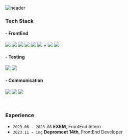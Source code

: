 ![header](https://capsule-render.vercel.app/api?type=Waving&color=DDA0DD&height=100&fontAlign=20&text=Chaemin%20Lee&fontSize=40&fontColor=BA55D3)

<!--![Anurag's GitHub stats](https://github-readme-stats-chaemin-l.vercel.app/api?username=Chaemin-L&&show_icons=true&theme=buefy) -->


### Tech Stack
#### - FrontEnd
<div>
<a href="https://legacy.reactjs.org" target="_blank"><img src="https://img.shields.io/badge/React-282c34?style=flat&logo=React&logoColor=61DAFB"/></a>
  <a href="https://v2.vuejs.org/v2/guide/" target="_blank"><img src="https://img.shields.io/badge/Vue.js-35495E?style=flat&logo=vuedotjs&logoColor=4FC08D"/></a>
<a href="https://www.typescriptlang.org/" target="_blank"><img src="https://img.shields.io/badge/TypeSCript-3178C6?style=flat&logo=TypeScript&logoColor=ffffff"/></a>
<a href="https://developer.mozilla.org/ko/docs/Web/JavaScript" target="_blank"><img src="https://img.shields.io/badge/JavaScript-F7DF1E?style=flat&logo=JavaScript&logoColor=ffffff"/></a>
  <a href="https://developer.mozilla.org/ko/docs/Learn/HTML/Introduction_to_HTML/Getting_started" target="_blank"><img src="https://img.shields.io/badge/HTML5-E34F26?style=flat&logo=HTML5&logoColor=ffffff"/></a>
  <a href="https://developer.mozilla.org/ko/docs/Learn/Getting_started_with_the_web/CSS_basics" target="_blank"><img src="https://img.shields.io/badge/CSS3-1572B6?style=flat&logo=CSS3&logoColor=ffffff"/></a>
+ <a href="https://styled-components.com/" target="_blank"><img src="https://img.shields.io/badge/Styled_Components-DB7093?style=flat&logo=Styled-Components&logoColor=ffffff"/></a> 
  <a href="https://tailwindcss.com/" target="_blank"><img src="https://img.shields.io/badge/TailwindCSS-06B6D4?style=flat&logo=TailwindCSS&logoColor=ffffff"/></a>
</div>


#### - Testing
<div>
  <a href="https://storybook.js.org/" target="_blank"><img src="https://img.shields.io/badge/Storybook-FF4785?style=flat&logo=Storybook&logoColor=ffffff"/></a>
  <a href="https://playwright.dev/" target="_blank"><img src="https://img.shields.io/static/v1?style=flat&message=Playwright&color=2EAD33&logo=Playwright&logoColor=FFFFFF&label="/></a>
</div>
  
#### - Communication
<a href="https://slack.com/intl/ko-kr/" target="_blank"><img src="https://img.shields.io/badge/Slack-4A154B?style=flat&logo=Slack&logoColor=ffffff"/></a>
<a href="https://discord.com/" target="_blank"><img src="https://img.shields.io/badge/Discord-5865F2?style=flat&logo=Discord&logoColor=ffffff"/></a>
<a href="https://www.figma.com/" target="_blank"><img src="https://img.shields.io/badge/Figma-F24E1E?style=flat&logo=Figma&logoColor=ffffff"/></a>

<br />

### Experience
- `2023.06 - 2023.08` **EXEM**, FrontEnd Intern
- `2023.11 - ing` **Depromeet 14th**, FrontEnd Developer
  

<!--
**Chaemin-L/Chaemin-L** is a ✨ _special_ ✨ repository because its `README.md` (this file) appears on your GitHub profile.

Here are some ideas to get you started:

- 🔭 I’m currently working on ...
- 🌱 I’m currently learning ...
- 👯 I’m looking to collaborate on ...
- 🤔 I’m looking for help with ...
- 💬 Ask me about ...
- 📫 How to reach me: ...
- 😄 Pronouns: ...
- ⚡ Fun fact: ...
-->
